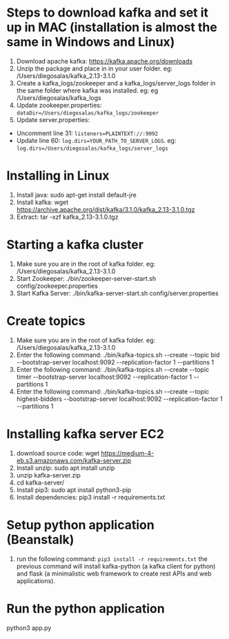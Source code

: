 # Steps to download kafka and set it up in MAC (installation is almost the same in Windows and Linux)
1. Download apache kafka: https://kafka.apache.org/downloads
2. Unzip the package and place in in your user folder. eg: /Users/diegosalas/kafka_2.13-3.1.0
3. Create a kafka_logs/zookeeper and a kafka_logs/server_logs folder in the same folder where kafka was installed. eg: eg /Users/diegosalas/kafka_logs
4. Update zookeeper.properties:
`dataDir=/Users/diegosalas/kafka_logs/zookeeper`
5. Update server.properties:
- Uncomment line 31: `listeners=PLAINTEXT://:9092`
- Update line 60: `log.dirs=YOUR_PATH_TO_SERVER_LOGS`. eg: `log.dirs=/Users/diegosalas/kafka_logs/server_logs`

# Installing in Linux
1. Install java: sudo apt-get install default-jre
2. Install kafka: wget https://archive.apache.org/dist/kafka/3.1.0/kafka_2.13-3.1.0.tgz
3. Extract: tar -xzf kafka_2.13-3.1.0.tgz

# Starting a kafka cluster
1. Make sure you are in the root of kafka folder. eg: /Users/diegosalas/kafka_2.13-3.1.0
2. Start Zookeeper: ./bin/zookeeper-server-start.sh config/zookeeper.properties
3. Start Kafka Server: ./bin/kafka-server-start.sh config/server.properties

# Create topics
1. Make sure you are in the root of kafka folder. eg: /Users/diegosalas/kafka_2.13-3.1.0
2. Enter the following command: ./bin/kafka-topics.sh --create --topic bid --bootstrap-server localhost:9092 --replication-factor 1 --partitions 1
3. Enter the following command: ./bin/kafka-topics.sh --create --topic timer --bootstrap-server localhost:9092 --replication-factor 1 --partitions 1
4. Enter the following command: ./bin/kafka-topics.sh --create --topic highest-bidders --bootstrap-server localhost:9092 --replication-factor 1 --partitions 1
# Installing kafka server EC2
1. download source code: wget https://medium-4-eb.s3.amazonaws.com/kafka-server.zip
2. Install unzip: sudo apt install unzip
3. unzip kafka-server.zip
4. cd kafka-server/
5. Install pip3: sudo apt install python3-pip
6. Install dependencies: pip3 install -r requirements.txt

# Setup python application (Beanstalk)
1. run the following command: `pip3 install -r requirements.txt`
the previous command will install kafka-python (a kafka client for python) and flask (a minimalistic web framework to create rest APIs and web applications).

# Run the python application
python3 app.py

